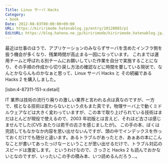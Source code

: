 ```yaml
---
Title: Linux サーバ Hacks
Category:
- book
Date: 2012-08-03T00:00:00+09:00
URL: https://kiririmode.hatenablog.jp/entry/20120803/p1
EditURL: https://blog.hatena.ne.jp/kiririmode/kiririmode.hatenablog.jp/atom/entry/8454420450078210214
---
```



最近は仕事のほうで、アプリケーションのみならずサーバを含めたインフラ側を扱う機会が多くなり、残業時間が高止まる一因になっています。
これまでは運用チームと呼ばれる別チームにお願いしていた作業を自分で実施することになり、その手順の作成から切り戻し方法の確認などに時間を要している現状で、なんとかならんものかなぁと思って、Linux サーバ Hacks と その続編である Hacks 2 を購入しました。

[isbn:4-87311-151-x:detail]

IT 業界は技術の流行り廃りの激しい業界と言われる点は真なのですが、一方で、核となる技術は変わらないという点もまた真です。物理サーバ上で動くミドルウェアなどは大きく変わっていますが、この本で取り上げられている技術はまだほとんどが現役で使えるので、2003 年初版とは言えど、それほど古さは感じませんでした(CVS あたりは若干の古さを感じましたが)。
この手の本、ぼくは完読してもなかなか内容を思い出せないんですが、頭の中でインデックスを作っておくだけでも随分と違います。あるトラブルがあったとき、あぁあの本にこんなことが書いてあったっけなーということが思い出せるだけで、トラブル対応のスピードは激変します。
というわけなので、さっさと Hacks 2 も読んでおかないとなのですが、いったいこの手の積み本、いつ読めるんだろう…。
